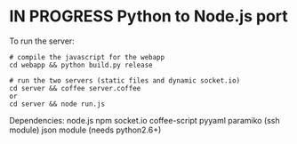 IN PROGRESS Python to Node.js port
==================================

To run the server:

	# compile the javascript for the webapp
	cd webapp && python build.py release

	# run the two servers (static files and dynamic socket.io)
	cd server && coffee server.coffee
	or
	cd server && node run.js

Dependencies:
	node.js
	npm
	socket.io
	coffee-script
	pyyaml
	paramiko (ssh module)
	json module (needs python2.6+)

